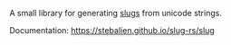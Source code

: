 A small library for generating [slugs][wikipedia] from unicode strings.

Documentation: https://stebalien.github.io/slug-rs/slug

[wikipedia]: https://en.wikipedia.org/wiki/Semantic_URL#Slug
